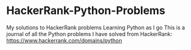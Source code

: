 # HackerRank-Python-Problems
My solutions to HackerRank problems
Learning Python as I go
This is a journal of all the Python problems I have solved from HackerRank: https://www.hackerrank.com/domains/python
